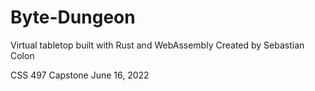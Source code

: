 # Byte-Dungeon
Virtual tabletop built with Rust and WebAssembly
Created by Sebastian Colon

CSS 497 Capstone
June 16, 2022
